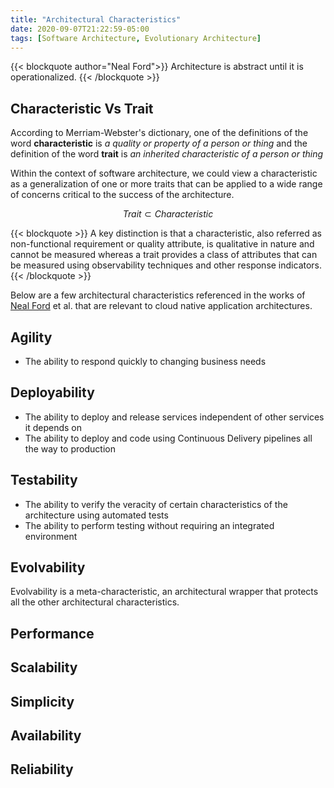 ```yaml
---
title: "Architectural Characteristics"
date: 2020-09-07T21:22:59-05:00
tags: [Software Architecture, Evolutionary Architecture]
---
```

{{< blockquote author="Neal Ford">}}
Architecture is abstract until it is operationalized.
{{< /blockquote >}}

## Characteristic Vs Trait


According to Merriam-Webster's dictionary, one of the definitions of the word **characteristic** is _a quality or property of a person or thing_ and the definition of the word **trait** is _an inherited characteristic of a person or thing_

Within the context of software architecture, we could view a characteristic as a generalization of one or more traits that can be applied to a wide range of concerns critical to the success of the architecture.

$$ Trait \subset Characteristic $$

{{< blockquote >}}
A key distinction is that a characteristic, also referred as non-functional requirement or quality attribute, is qualitative in nature and cannot be measured whereas a trait provides a class of attributes that can be measured using observability techniques and other response indicators.
{{< /blockquote >}}

Below are a few architectural characteristics referenced in the works of [Neal Ford](http://nealford.com/) et al. that are relevant to cloud native application architectures.

## Agility

- The ability to respond quickly to changing business needs

## Deployability

- The ability to deploy and release services independent of other services it depends on
- The ability to deploy and code using Continuous Delivery pipelines all the way to production

## Testability

- The ability to verify the veracity of certain characteristics of the architecture using automated tests
- The ability to perform testing without requiring an integrated environment

## Evolvability

Evolvability is a meta-characteristic, an architectural wrapper that protects all the other architectural characteristics.


## Performance


## Scalability


## Simplicity


## Availability


## Reliability